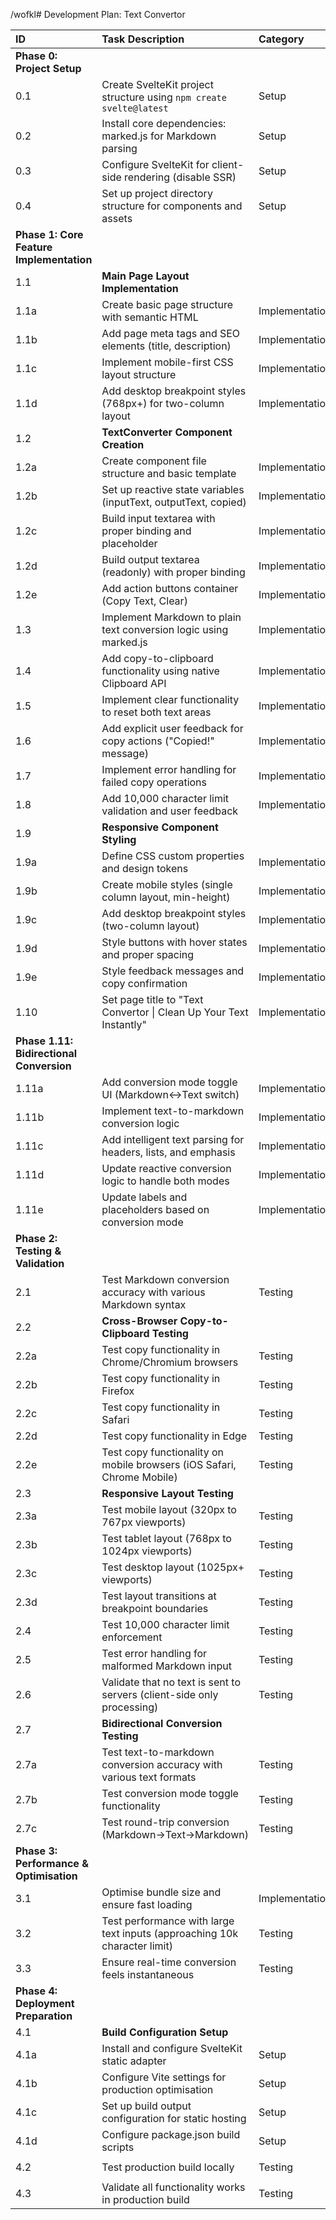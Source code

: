 /wofkl# Development Plan: Text Convertor

| ID | Task Description | Category | Associated File(s) | Dependencies | Status |
| :--- | :--- | :--- | :--- | :--- | :--- |
| **Phase 0: Project Setup** | | | | | |
| 0.1 | Create SvelteKit project structure using `npm create svelte@latest` | Setup | `./` | - | Done |
| 0.2 | Install core dependencies: marked.js for Markdown parsing | Setup | `package.json` | 0.1 | Done |
| 0.3 | Configure SvelteKit for client-side rendering (disable SSR) | Setup | `src/routes/+layout.js` | 0.1 | Done |
| 0.4 | Set up project directory structure for components and assets | Setup | `src/lib/`, `src/routes/` | 0.1 | Done |
| **Phase 1: Core Feature Implementation** | | | | | |
| 1.1 | **Main Page Layout Implementation** | | | | |
| 1.1a | Create basic page structure with semantic HTML | Implementation | `src/routes/+page.svelte` | 0.3, 0.4 | Done |
| 1.1b | Add page meta tags and SEO elements (title, description) | Implementation | `src/routes/+page.svelte` | 1.1a | Done |
| 1.1c | Implement mobile-first CSS layout structure | Implementation | `src/routes/+page.svelte` | 1.1b | Done |
| 1.1d | Add desktop breakpoint styles (768px+) for two-column layout | Implementation | `src/routes/+page.svelte` | 1.1c | Done |
| 1.2 | **TextConverter Component Creation** | | | | |
| 1.2a | Create component file structure and basic template | Implementation | `src/lib/TextConverter.svelte` | 0.2 | Done |
| 1.2b | Set up reactive state variables (inputText, outputText, copied) | Implementation | `src/lib/TextConverter.svelte` | 1.2a | Done |
| 1.2c | Build input textarea with proper binding and placeholder | Implementation | `src/lib/TextConverter.svelte` | 1.2b | Done |
| 1.2d | Build output textarea (readonly) with proper binding | Implementation | `src/lib/TextConverter.svelte` | 1.2c | Done |
| 1.2e | Add action buttons container (Copy Text, Clear) | Implementation | `src/lib/TextConverter.svelte` | 1.2d | Done |
| 1.3 | Implement Markdown to plain text conversion logic using marked.js | Implementation | `src/lib/TextConverter.svelte` | 1.2e | Done |
| 1.4 | Add copy-to-clipboard functionality using native Clipboard API | Implementation | `src/lib/TextConverter.svelte` | 1.3 | Done |
| 1.5 | Implement clear functionality to reset both text areas | Implementation | `src/lib/TextConverter.svelte` | 1.4 | Done |
| 1.6 | Add explicit user feedback for copy actions ("Copied!" message) | Implementation | `src/lib/TextConverter.svelte` | 1.4 | Done |
| 1.7 | Implement error handling for failed copy operations | Implementation | `src/lib/TextConverter.svelte` | 1.6 | Done |
| 1.8 | Add 10,000 character limit validation and user feedback | Implementation | `src/lib/TextConverter.svelte` | 1.3 | Done |
| 1.9 | **Responsive Component Styling** | | | | |
| 1.9a | Define CSS custom properties and design tokens | Implementation | `src/lib/TextConverter.svelte` | 1.2e | Done |
| 1.9b | Create mobile styles (single column layout, min-height) | Implementation | `src/lib/TextConverter.svelte` | 1.9a | Done |
| 1.9c | Add desktop breakpoint styles (two-column layout) | Implementation | `src/lib/TextConverter.svelte` | 1.9b | Done |
| 1.9d | Style buttons with hover states and proper spacing | Implementation | `src/lib/TextConverter.svelte` | 1.9c | Done |
| 1.9e | Style feedback messages and copy confirmation | Implementation | `src/lib/TextConverter.svelte` | 1.9d | Done |
| 1.10 | Set page title to "Text Convertor \| Clean Up Your Text Instantly" | Implementation | `src/app.html` | 0.3 | Done |
| **Phase 1.11: Bidirectional Conversion** | | | | | |
| 1.11a | Add conversion mode toggle UI (Markdown↔Text switch) | Implementation | `src/lib/TextConverter.svelte` | 1.9e | Done |
| 1.11b | Implement text-to-markdown conversion logic | Implementation | `src/lib/TextConverter.svelte` | 1.11a | Done |
| 1.11c | Add intelligent text parsing for headers, lists, and emphasis | Implementation | `src/lib/TextConverter.svelte` | 1.11b | Done |
| 1.11d | Update reactive conversion logic to handle both modes | Implementation | `src/lib/TextConverter.svelte` | 1.11c | Done |
| 1.11e | Update labels and placeholders based on conversion mode | Implementation | `src/lib/TextConverter.svelte` | 1.11d | To Do |
| **Phase 2: Testing & Validation** | | | | | |
| 2.1 | Test Markdown conversion accuracy with various Markdown syntax | Testing | `src/lib/TextConverter.test.js` | 1.3 | To Do |
| 2.2 | **Cross-Browser Copy-to-Clipboard Testing** | | | | |
| 2.2a | Test copy functionality in Chrome/Chromium browsers | Testing | Manual testing checklist | 1.6 | To Do |
| 2.2b | Test copy functionality in Firefox | Testing | Manual testing checklist | 1.6 | To Do |
| 2.2c | Test copy functionality in Safari | Testing | Manual testing checklist | 1.6 | To Do |
| 2.2d | Test copy functionality in Edge | Testing | Manual testing checklist | 1.6 | To Do |
| 2.2e | Test copy functionality on mobile browsers (iOS Safari, Chrome Mobile) | Testing | Manual testing checklist | 1.6 | To Do |
| 2.3 | **Responsive Layout Testing** | | | | |
| 2.3a | Test mobile layout (320px to 767px viewports) | Testing | Manual testing checklist | 1.9e | To Do |
| 2.3b | Test tablet layout (768px to 1024px viewports) | Testing | Manual testing checklist | 1.9e | To Do |
| 2.3c | Test desktop layout (1025px+ viewports) | Testing | Manual testing checklist | 1.9e | To Do |
| 2.3d | Test layout transitions at breakpoint boundaries | Testing | Manual testing checklist | 2.3a, 2.3b, 2.3c | To Do |
| 2.4 | Test 10,000 character limit enforcement | Testing | `src/lib/TextConverter.test.js` | 1.8 | To Do |
| 2.5 | Test error handling for malformed Markdown input | Testing | `src/lib/TextConverter.test.js` | 1.7 | To Do |
| 2.6 | Validate that no text is sent to servers (client-side only processing) | Testing | Network monitoring test | 1.3 | To Do |
| 2.7 | **Bidirectional Conversion Testing** | | | | |
| 2.7a | Test text-to-markdown conversion accuracy with various text formats | Testing | `src/lib/TextConverter.test.js` | 1.11e | To Do |
| 2.7b | Test conversion mode toggle functionality | Testing | Manual testing checklist | 1.11a | To Do |
| 2.7c | Test round-trip conversion (Markdown→Text→Markdown) | Testing | `src/lib/TextConverter.test.js` | 1.11e | To Do |
| **Phase 3: Performance & Optimisation** | | | | | |
| 3.1 | Optimise bundle size and ensure fast loading | Implementation | `vite.config.js`, `package.json` | 1.9e | To Do |
| 3.2 | Test performance with large text inputs (approaching 10k character limit) | Testing | Performance testing script | 2.4 | To Do |
| 3.3 | Ensure real-time conversion feels instantaneous | Testing | Manual performance testing | 2.1 | To Do |
| **Phase 4: Deployment Preparation** | | | | | |
| 4.1 | **Build Configuration Setup** | | | | |
| 4.1a | Install and configure SvelteKit static adapter | Setup | `package.json`, `svelte.config.js` | 3.1 | To Do |
| 4.1b | Configure Vite settings for production optimisation | Setup | `vite.config.js` | 4.1a | To Do |
| 4.1c | Set up build output configuration for static hosting | Setup | `svelte.config.js` | 4.1b | To Do |
| 4.1d | Configure package.json build scripts | Setup | `package.json` | 4.1c | To Do |
| 4.2 | Test production build locally | Testing | `npm run build && npm run preview` | 4.1d | To Do |
| 4.3 | Validate all functionality works in production build | Testing | Manual testing checklist | 4.2 | To Do |